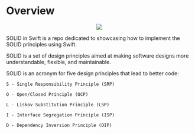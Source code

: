 # Overview

<p align="center"> <img src="https://readme-typing-svg.herokuapp.com?font=Fira+Code&pause=1000&color=F73802&center=true&vCenter=true&width=435&lines=SOLID+Principle+in+Swift+%F0%9F%99%8B%E2%80%8D%E2%99%82%EF%B8%8F+" /> </p>

SOLID in Swift is a repo dedicated to showcasing how to implement the SOLID principles using Swift.

 SOLID is a set of design principles aimed at making software designs more understandable, flexible, and maintainable.


SOLID is an acronym for five design principles that lead to better code:

    S - Single Responsibility Principle (SRP)
    
    O - Open/Closed Principle (OCP)
    
    L - Liskov Substitution Principle (LSP)
    
    I - Interface Segregation Principle (ISP)
    
    D - Dependency Inversion Principle (DIP)


